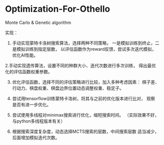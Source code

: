 # Optimization-For-Othello
Monte Carlo  &amp; Genetic algorithm 


  实现：
   1. 手动实现蒙特卡洛树搜索算法，选择两种不同策略，
一是模拟训练到终止，二是模拟训练到指定层数，
以评估函数作为reward反馈，尝试多次迭代模拟，优化AI性能。

   2.手动实现遗传算法，设置不同的种群大小、迭代次数进行多次训练，
得出最优化的评估函数权重参数。

   3. 优化评估函数，选择不同的评估策略进行比较，加入多种考虑因素：
棋子差、行动力、棋盘权重、棋盘边界位置动态调整权重、稳定子。

   4. 尝试用tensorflow训练蒙特卡洛树，将其与之前的优化版本进行比对，
观察是否有进一步优化。

   5. 尝试使用多线程对minimax搜索进行优化，缩短搜索时间。
（实际效果不好，与python多线程版本有关）

   6. 根据搜索深度复杂度，动态选择MCTS搜索的层数，中间搜索层数
适当减少，后面增加模拟迭代次数。
